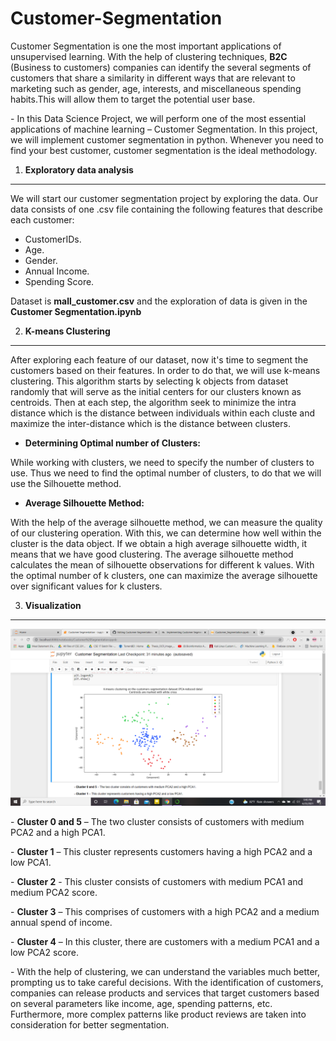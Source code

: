 Customer-Segmentation
========================


Customer Segmentation is one the most important applications of unsupervised learning. With the help of clustering techniques, **B2C** (Business to customers) companies can identify the several segments of customers that share a similarity in different ways that are relevant to marketing such as gender, age, interests, and miscellaneous spending habits.This will allow them to target the potential user base. 

\- In this Data Science Project, we will perform one of the most essential applications of machine learning – Customer Segmentation. In this project, we will implement customer segmentation in python. Whenever you need to find your best customer, customer segmentation is the ideal methodology.


1. **Exploratory data analysis**
-------------------------------
We will start our customer segmentation project by exploring the data. Our data consists of one .csv file containing the following features that describe each customer:
* CustomerIDs. 
* Age.
* Gender.
* Annual Income.
* Spending Score.

Dataset is **mall_customer.csv** and the exploration of data is given in the **Customer Segmentation.ipynb**


2. **K-means Clustering**
-------------------------------

After exploring each feature of our dataset, now it's time to segment the customers based on their features. In order to do that, we will use k-means clustering. This algorithm starts by selecting k objects from dataset randomly that will serve as the initial centers for our clusters  known as centroids. Then at each step, the algorithm seek to minimize the intra distance which is the distance between individuals within each cluste and maximize the inter-distance which is the distance between clusters.

* **Determining Optimal number of Clusters:**

While working with clusters, we need to specify the number of clusters to use. Thus we need to find the optimal number of clusters, to do that we will use the Silhouette method.
 * **Average Silhouette Method:**

 With the help of the average silhouette method, we can measure the quality of our clustering operation. With this, we can determine how well within the cluster is the data object. If we obtain a high average silhouette width, it means that we have good clustering. The average silhouette method calculates the mean of silhouette observations for different k values. With the optimal number of k clusters, one can maximize the average silhouette over significant values for k clusters.
 
 
 3. **Visualization**
 ----------------------
 
 ![](Visualizaton_for_clustering.png)
 
   \- **Cluster 0 and 5** – The two cluster consists of  customers with medium PCA2 and a high PCA1.

  \- **Cluster 1** – This cluster represents customers having a high PCA2 and a low PCA1.

  \- **Cluster 2** - This cluster consists of customers with medium PCA1 and medium PCA2 score.

  \- **Cluster 3** – This comprises of customers with a high PCA2 and a medium annual spend of income.

  \- **Cluster 4** – In this cluster, there are customers with a medium PCA1 and a low PCA2 score.



\- With the help of clustering, we can understand the variables much better, prompting us to take careful decisions. With the identification of customers, companies can release products and services that target customers based on several parameters like income, age, spending patterns, etc. Furthermore, more complex patterns like product reviews are taken into consideration for better segmentation.
